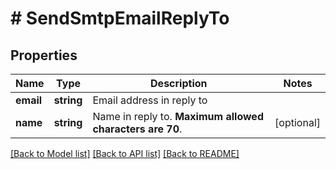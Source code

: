 # # SendSmtpEmailReplyTo

## Properties

Name | Type | Description | Notes
------------ | ------------- | ------------- | -------------
**email** | **string** | Email address in reply to |
**name** | **string** | Name in reply to. **Maximum allowed characters are 70**. | [optional]

[[Back to Model list]](../../README.md#models) [[Back to API list]](../../README.md#endpoints) [[Back to README]](../../README.md)
